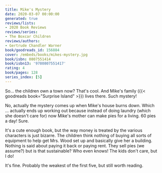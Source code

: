 ```yaml
---
title: Mike's Mystery
date: 2020-03-07 00:00:00
generated: true
reviews/lists:
- 2020 Book Reviews
reviews/series:
- The Boxcar Children
reviews/authors:
- Gertrude Chandler Warner
book/goodreads_id: 156884
cover: /embeds/books/mikes-mystery.jpg
book/isbn: 0807551414
book/isbn13: '9780807551417'
rating: 4
book/pages: 128
series_index: [5]
---
```

So... the children own a town now? That's cool. And Mike's family ({{< goodreads book="Surprise Island" >}}) lives there. Such mystery!  

No, actually the mystery comes up when Mike's house burns down. Which ... actually ends up working out because instead of doing laundry (which she doesn't care for) now Mike's mother can make pies for a living. 60 pies a day! Sure.  

<!--more-->

It's a cute enough book, but the way money is treated by the various characters is just bizarre. The children think nothing of buying all sorts of equipment to help get Mrs. Wood set up and basically give her a building. Nothing is said about paying it back or paying rent. They sell pies (we assume?) but is that sustainable? Who even knows! The kids don't care, but I do!  

It's fine. Probably the weakest of the first five, but still worth reading.
